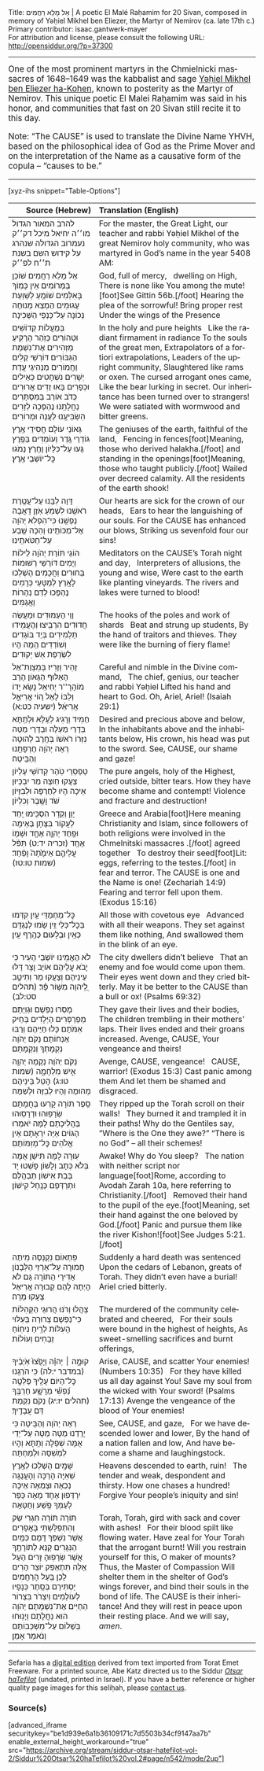 <html>
<head></head>
<body>
Title: אֵל מָלֵא רַחֲמִים | A poetic El Malé Raḥamim for 20 Sivan, composed in memory of Yəḥiel Mikhel ben Eliezer, the Martyr of Nemirov (ca. late 17th c.)<br />
Primary contributor: isaac.gantwerk-mayer<br />
For attribution and license, please consult the following URL: <a href="http://opensiddur.org/?p=37300">http://opensiddur.org/?p=37300</a>
<p />
<hr />

<div class="english" lang="en" style="font-size: 1.2em;">
One of the most prominent martyrs in the Chmielnicki massacres of 1648–1649 was the kabbalist and sage <a href="https://en.wikipedia.org/wiki/Yechiel_Michel_ben_Eliezer">Yəḥiel Mikhel ben Eliezer ha-Kohen</a>, known to posterity as the Martyr of Nemirov. This unique poetic El Malei Raḥamim was said in his honor, and communities that fast on 20 Sivan still recite it to this day.

Note: “The CAUSE” is used to translate the Divine Name YHVH, based on the philosophical idea of God as the Prime Mover and on the interpretation of the Name as a causative form of the copula – “causes to be.”
</div>

<hr />

[xyz-ihs snippet="Table-Options"]<table style="margin-left: auto; margin-right: auto;" class="draggable">
<thead><tr><th id="x" style="text-align: right;">Source (Hebrew)</th><th style="text-align: left;">Translation (English)</th></tr></thead>
<tbody>
<tr><td style="vertical-align:top;">
<div class="liturgy" lang="he">
להרב המאור הגדול מו׳׳ה יחיאל מיכל דק׳׳ק נעמרוב הגדולה שנהרג על קידוש השם בשנת ת׳׳ח לפ׳׳ק
</span></div></td>
 
<td style="vertical-align:top;">
<div class="english" lang="en">
For the master, the Great Light, our teacher and rabbi Yəḥiel Mikhel of the great Nemirov holy community, who was martyred in God’s name in the year 5408 AM:
</div></td></tr>


<tr><td style="vertical-align:top;">
<div class="liturgy" lang="he">
<span class="acrostic">אֵ</span>ל מָלֵא רַחֲמִים
שׁוֹכֵן בַּמְּרוֹמִים
אֵין כָּמֽוֹךָ בָּאִלְּמִים
שׁוֹמֵֽעַ לְשַׁוְעַת עֲגוּמִים
הַמְצֵא מְנוּחָה נְכוֹנָה
עַל־כַּנְפֵי הַשְּׁכִינָה׃
</span></div></td>
 
<td style="vertical-align:top;">
<div class="english" lang="en">
God, full of mercy, <span class="acrostic">&nbsp;</span>
dwelling on High,
There is none like You among the mute![foot]See Gittin 56b.[/foot]
Hearing the plea of the sorrowful!
Bring proper rest
Under the wings of the Presence
</div></td></tr>


<tr><td style="vertical-align:top;">
<div class="liturgy" lang="he">
<span class="acrostic">בְּ</span>מַעֲלוֹת קְדוֹשִׁים וּטְהוֹרִים
כְּזֹֽהַר הָרָקִיעַ מַזְהִירִים
אֶת־נִשְׁמַת הַגִּבּוֹרִים
דּוֹרְשֵׁי קַלִּים וַחֲמוֹרִים
מַנְהִיגֵי עֲדַת יְשָׁרִים
נִשְׁחָטִים כְּאֵילִים וּכְפָרִים
בָּאוּ זֵדִים אֲרוּרִים
כְּדֹב אוֹרֵב בַּמִּסְתָּרִים
נַחֲלָתֵֽנוּ נֶהְפְּכָה לְזָרִים
הִשְׂבִּיעָֽנוּ לַעֲנָה וּמְרוֹרִים׃
</span></div></td>
 
<td style="vertical-align:top;">
<div class="english" lang="en">
In the holy and pure heights <span class="acrostic">&nbsp;</span>
Like the radiant firmament in radiance
To the souls of the great men,
Extrapolators of a fortiori extrapolations,
Leaders of the upright community, 
Slaughtered like rams or oxen.
The cursed arrogant ones came,
Like the bear lurking in secret. 
Our inheritance has been turned over to strangers!
We were satiated with wormwood and bitter greens.
</div></td></tr>


<tr><td style="vertical-align:top;">
<div class="liturgy" lang="he">
<span class="acrostic">גְּ</span>אוֹנֵי עוֹלָם חֲסִידֵי אֶֽרֶץ
גּוֹדְרֵי גֶּֽדֶר וְעוֹמְדִים בַּפֶּֽרֶץ
גָּעוּ עַל־כִּלָּיוֹן וָחֶֽרֶץ
נָמֹגוּ כׇּל־יוֹשְׁבֵי אֶֽרֶץ׃
</span></div></td>
 
<td style="vertical-align:top;">
<div class="english" lang="en">
The geniuses of the earth, faithful of the land, <span class="acrostic">&nbsp;</span>
Fencing in fences[foot]Meaning, those who derived halakha.[/foot] and standing in the openings[foot]Meaning, those who taught publicly.[/foot]
Wailed over decreed calamity.
All the residents of the earth shook!
</div></td></tr>


<tr><td style="vertical-align:top;">
<div class="liturgy" lang="he">
<span class="acrostic">דָּ</span>וָה לִבֵּֽנוּ עַל־עֲטֶֽרֶת רֹאשֵֽׁנוּ
לִשְׁמֹֽעַ אֹֽזֶן דָּאֲבָה נַפְשֵֽׁנוּ
כִּי־הִפְלִא יְהֹוָה אֶל־מַכּוֹתֵֽינוּ
וְהִכָּה שֶֽׁבַע עַל־חַטֹּאתֵֽינוּ׃
</span></div></td>
 
<td style="vertical-align:top;">
<div class="english" lang="en">
Our hearts are sick for the crown of our heads, <span class="acrostic">&nbsp;</span>
Ears to hear the languishing of our souls.
For the CAUSE has enhanced our blows,
Striking us sevenfold four our sins!
</div></td></tr>


<tr><td style="vertical-align:top;">
<div class="liturgy" lang="he">
<span class="acrostic">ה</span>וֹגֵי תּוֹרַת יְהֹוָה לֵילוֹת וְיָמִים
דּוֹרְשֵׁי רְשׁוּמוֹת בַּחוּרִים וַחֲכָמִים
הֻשְׁלְכוּ לָאָֽרֶץ לְמַטָּעֵי כְּרָמִים
נֶהְפְּכוּ לְדַם נְהָרוֹת וַאֲגַמִּים׃
</span></div></td>
 
<td style="vertical-align:top;">
<div class="english" lang="en">
Meditators on the CAUSE’s Torah night and day, <span class="acrostic">&nbsp;</span>
Interpreters of allusions, the young and wise,
Were cast to the earth like planting vineyards.
The rivers and lakes were turned to blood!
</div></td></tr>


<tr><td style="vertical-align:top;">
<div class="liturgy" lang="he">
<span class="acrostic">וָ</span>וֵי הָעַמּוּדִים וּמַעֲשֵׂה חֲדוּדִים
הִרְבִּֽיצוּ וְהֶעֱמִֽידוּ תַּלְמִידִים
בְּיַד בּוֹגְדִים וְשׁוֹדְדִים
הֵֽמָּה הָיוּ לִשְׂרֵפַת אֵשׁ יְקוּדִים׃
</span></div></td>
 
<td style="vertical-align:top;">
<div class="english" lang="en">
The hooks of the poles and work of shards <span class="acrostic">&nbsp;</span>
Beat and strung up students,
By the hand of traitors and thieves.
They were like the burning of fiery flame!
</div></td></tr>


<tr><td style="vertical-align:top;">
<div class="liturgy" lang="he">
<span class="acrostic">זָ</span>הִיר וְזָרִיז בְּמִצְוַת־אֵל
הָאַלּוּף הַגָּאוֹן הָרַב מוֹהָרָ''ר יְחִיאֵל
נָשָׂא יָדוֹ וְלִבּוֹ לָאֵל
ה֚וֹי אֲרִיאֵ֣ל אֲרִיאֵ֔ל׃ <span class="citation">(ישעיה כט:א)</span>
</span></div></td>
 
<td style="vertical-align:top;">
<div class="english" lang="en">
Careful and nimble in the Divine command, <span class="acrostic">&nbsp;</span>
The chief, genius, our teacher and rabbi Yəḥiel
Lifted his hand and heart to God.
Oh, Ariel, Ariel! <span class="citation">(Isaiah 29:1)</span>
</div></td></tr>


<tr><td style="vertical-align:top;">
<div class="liturgy" lang="he">
<span class="acrostic">חַ</span>מִיד וְרָגִיג לְעֵֽלָּא וּלְתַֽתָּא
בְּדָרֵי מַעְלָה וּבְדָרֵי מַטָּה
נִזְּרוֹ רֹאשׁוֹ בְּחֶֽרֶב לְהוּטָה
רְאֵה יְהֹוָה חֶרְפָּתֵֽנוּ וְהַבִּֽיטָה׃
</span></div></td>
 
<td style="vertical-align:top;">
<div class="english" lang="en">
Desired and precious above and below, <span class="acrostic">&nbsp;</span>
In the inhabitants above and the inhabitants below,
His crown, his head was put to the sword.
See, CAUSE, our shame and gaze!
</div></td></tr>


<tr><td style="vertical-align:top;">
<div class="liturgy" lang="he">
<span class="acrostic">טַ</span>פְסְרֵי טֹֽהַר קְדוֹשֵׁי עֶלְיוֹן
צָעֲקוּ חֽוּצָה מַר יִבְכָּיוּן
אֵיכָה הָיוּ לְחֶרְפָּה וּלְבִזָּיוֹן
שֹׁד וָשֶֽׁבֶר וְכִלְיוֹן׃
</span></div></td>
 
<td style="vertical-align:top;">
<div class="english" lang="en">
The pure angels, holy of the Highest, <span class="acrostic">&nbsp;</span>
cried outside, bitter tears.
How they have become shame and contempt!
Violence and fracture and destruction!
</div></td></tr>


<tr><td style="vertical-align:top;">
<div class="liturgy" lang="he">
<span class="acrostic">יָ</span>וָן וְקֵדָר הִסְכִּֽימוּ יַֽחַד
לַעֲקוֹר בִּצָּתָן בְּאֵימָה וּפַֽחַד
יְהוָ֛ה אֶחָ֖ד וּשְׁמ֥וֹ אֶחָֽד <span class="citation">(זכריה יד:ט)</span>
תִּפֹּ֨ל עֲלֵיהֶ֤ם אֵימָ֙תָה֙ וָפַ֔חַד׃ <span class="citation">(שמות טו:טז)</span>
</span></div></td>
 
<td style="vertical-align:top;">
<div class="english" lang="en">
Greece and Arabia[foot]Here meaning Christianity and Islam, since followers of both religions were involved in the Chmelnitski massacres .[/foot] agreed together <span class="acrostic">&nbsp;</span>
To destroy their seed[foot]Lit: eggs, referring to the testes.[/foot] in fear and terror.
The CAUSE is one and the Name is one! <span class="citation">(Zechariah 14:9)</span>
Fearing and terror fell upon them. <span class="citation">(Exodus 15:16)</span>
</div></td></tr>


<tr><td style="vertical-align:top;">
<div class="liturgy" lang="he">
<span class="acrostic">כׇּ</span>ל־מַחְמַדֵּי עַֽיִן
קִדְּמוּ בְּכׇל־כְּלֵי זַֽיִן
שָׂמוּ לְנֶגְדָּם כְּאַֽיִן
וּבְלָעוּם כְּהֶֽרֶף עַֽיִן׃
</span></div></td>
 
<td style="vertical-align:top;">
<div class="english" lang="en">
All those with covetous eye <span class="acrostic">&nbsp;</span>
Advanced with all their weapons.
They set against them like nothing,
And swallowed them in the blink of an eye. 
</div></td></tr>


<tr><td style="vertical-align:top;">
<div class="liturgy" lang="he">
<span class="acrostic">לֹ</span>א הֶאֱמִֽינוּ יוֹשְׁבֵי הָעִיר
כִּי יָבֹא עֲלֵיהֶם אוֹיֵב וָצָר
דַּלּוּ עֵינֵיהֶם וְצָעֲקוּ מַר
וְתִיטַ֣ב לַֽ֭יהוָה מִשּׁ֥וֹר פָּ֗ר׃ <span class="citation">(תהלים סט:לב)</span>
</span></div></td>
 
<td style="vertical-align:top;">
<div class="english" lang="en">
The city dwellers didn’t believe <span class="acrostic">&nbsp;</span>
That an enemy and foe would come upon them.
Their eyes went down and they cried bitterly.
May it be better to the CAUSE than a bull or ox! <span class="citation">(Psalms 69:32)</span>
</div></td></tr>


<tr><td style="vertical-align:top;">
<div class="liturgy" lang="he">
<span class="acrostic">מָ</span>סְרוּ נַפְשָׁם וּגְוִיָּתָם
מְפַרְפְּרִים הַיְּלָדִים בְּחֵיק אִמֹּתָם
כָּלוּ חַיֵּיהֶם וְרַבּוּ אַנְחוֹתָם
נְקֹם יְהֹוָה נִקְמָתְךָ וְנִקְמָתָם׃
</span></div></td>
 
<td style="vertical-align:top;">
<div class="english" lang="en">
They gave their lives and their bodies, <span class="acrostic">&nbsp;</span>
The children trembling in their mothers’ laps.
Their lives ended and their groans increased.
Avenge, CAUSE, Your vengeance and theirs!
</div></td></tr>


<tr><td style="vertical-align:top;">
<div class="liturgy" lang="he">
<span class="acrostic">נְ</span>קֹם יְהֹוָה נְקָמָה
יְהוָ֖ה אִ֣ישׁ מִלְחָמָ֑ה <span class="citation">(שמות טו:ג)</span>
הָטֵל בֵּינֵיהֶם מְהוּמָה
וְהָיוּ לְבִזָּה וּלְשַׁמָּה׃
</span></div></td>
 
<td style="vertical-align:top;">
<div class="english" lang="en">
Avenge, CAUSE, vengeance! <span class="acrostic">&nbsp;</span>
CAUSE, warrior! <span class="citation">(Exodus 15:3)</span>
Cast panic among them 
And let them be shamed and disgraced.
</div></td></tr>


<tr><td style="vertical-align:top;">
<div class="liturgy" lang="he">
<span class="acrostic">סֵֽ</span>פֶר תּוֹרָה קָרְעוּ בַּחֲמָתָם
שְׂרָפֽוּהוּ וּדְרָסֽוּהוּ בַּהֲלִיכָתָם
לָמָּה יֹאמְרוּ הַגּוֹיִם אַיֵּה יִרְאָתָם
אֵין אֱלֹהִים כׇּל־מְזִמּוֹתָם׃
</span></div></td>
 
<td style="vertical-align:top;">
<div class="english" lang="en">
They ripped up the Torah scroll on their walls! <span class="acrostic">&nbsp;</span>
They burned it and trampled it in their paths!
Why do the Gentiles say, ”Where is the One they awe?”
“There is no God” – all their schemes!
</div></td></tr>


<tr><td style="vertical-align:top;">
<div class="liturgy" lang="he">
<span class="acrostic">עֽ</span>וּרָה לָמָּה תִּישַׁן
אֻמָּה בְּלֹא כְּתָב וְלָשׁוֹן
פָּשְׁטוּ יַד בְּבַת אִישׁוֹן
תְּבַהֲלֵם וּתְרַדְּפֵם כְּנַֽחַל קִישׁוֹן׃
</span></div></td>
 
<td style="vertical-align:top;">
<div class="english" lang="en">
Awake! Why do You sleep? <span class="acrostic">&nbsp;</span>
The nation with neither script nor language[foot]Rome, according to Avodah Zarah 10a, here referring to Christianity.[/foot] <span class="acrostic">&nbsp;</span>
Removed their hand to the pupil of the eye.[foot]Meaning, set their hand against the one beloved by God.[/foot]
Panic and pursue them like the river Kishon![foot]See Judges 5:21.[/foot]
</div></td></tr>


<tr><td style="vertical-align:top;">
<div class="liturgy" lang="he">
<span class="acrostic">פִּ</span>תְאוֹם נִקְנְסָה מִיתָה חֲמוּרָה
עַל־אַרְזֵי הַלְּבָנוֹן אַדִּירֵי הַתּוֹרָה
גַּם לֹא הָיְתָה לָהֶם קְבוּרָה
אֲרִיאֵל צָעֲקוּ מָרָה׃
</span></div></td>
 
<td style="vertical-align:top;">
<div class="english" lang="en">
Suddenly a hard death was sentenced <span class="acrostic">&nbsp;</span>
Upon the cedars of Lebanon, greats of Torah.
They didn’t even have a burial!
Ariel cried bitterly.
</div></td></tr>


<tr><td style="vertical-align:top;">
<div class="liturgy" lang="he">
<span class="acrostic">צָ</span>הֲלוּ וְרֹנּוּ הֲרוּגֵי הַקְּהִלּוֹת
כִּי־נַפְשָׁם צְרוּרָה בְּעִלּוּי הָעִלּוֹת
לְרֵֽיחַ נִיחֽוֹחַ זְבָחִים וְעוֹלוֹת׃
</span></div></td>
 
<td style="vertical-align:top;">
<div class="english" lang="en">
The murdered of the community celebrated and cheered, <span class="acrostic">&nbsp;</span>
For their souls were bound in the highest of heights,
As sweet-smelling sacrifices and burnt offerings,
</div></td></tr>


<tr><td style="vertical-align:top;">
<div class="liturgy" lang="he">
<span class="acrostic">ק</span>וּמָ֣ה ׀ יְהוָ֗ה וְיָפֻ֙צוּ֙ אֹֽיְבֶ֔יךָ <span class="citation">(במדבר י:לה)</span>
כִּי הֹרַגְֽנוּ כׇּל־הַיּוֹם עָלֶֽיךָ
פַּלְּטָ֥ה נַ֝פְשִׁ֗י מֵרָשָׁ֥ע חַרְבֶּֽךָ <span class="citation">(תהלים יז:יג)</span>
נְקֹם נִקְמַת דַּם עֲבָדֶֽיךָ׃
</span></div></td>
 
<td style="vertical-align:top;">
<div class="english" lang="en">
Arise, CAUSE, and scatter Your enemies! <span class="citation">(Numbers 10:35)</span> <span class="acrostic">&nbsp;</span>
For they have killed us all day against You!
Save my soul from the wicked with Your sword! <span class="citation">(Psalms 17:13)</span>
Avenge the vengeance of the blood of Your enemies!
</div></td></tr>


<tr><td style="vertical-align:top;">
<div class="liturgy" lang="he">
<span class="acrostic">רְ</span>אֵה יְהֹוָה וְהַבִּֽיטָה
כִּי יָרַֽדְנוּ מַטָּה מַטָּה
עַל־יְדֵי אֻמָּה שְׁפֵלָה וְתַֽתָּא
וְהָיוּ לִמְשִׁסָּה וּלְמַחְתָּה׃
</span></div></td>
 
<td style="vertical-align:top;">
<div class="english" lang="en">
See, CAUSE, and gaze, <span class="acrostic">&nbsp;</span>
For we have descended lower and lower, 
By the hand of a nation fallen and low,
And have become a shame and laughingstock.
</div></td></tr>


<tr><td style="vertical-align:top;">
<div class="liturgy" lang="he">
<span class="acrostic">שָׁ</span>מָֽיִם הֻשְׁלְכוּ לְאֶֽרֶץ שְׁאִיָּה
הָרַכָּה וְהָעֲנֻגָּה נְכֵאָה וּצְמֵאָה
אֵיכָה יִרְדְּפוּן אֶחָד מֵאָה
כַּפֵּר לְעַמְּךָ פֶּֽשַׁע וְחַטָּאָה׃
</span></div></td>
 
<td style="vertical-align:top;">
<div class="english" lang="en">
Heavens descended to earth, ruin! <span class="acrostic">&nbsp;</span>
The tender and weak, despondent and thirsty.
How one chases a hundred!
Forgive Your people’s iniquity and sin!
</div></td></tr>


<tr><td style="vertical-align:top;">
<div class="liturgy" lang="he">
<span class="acrostic">תּ</span>וֹרָה תּוֹרָה חִגְרִי שַׂק וְהִתְפַּלַּשְׁתִּי בָּאֲפָרִים
אֲשֶׁר נִשְׁפַּךְ דָּמָם כַּמַּֽיִם הַנִּגָּרִים
קַנֵּא לְתוֹרָתֶֽךָ אֲשֶׁר שְׂרָפֽוּהָ זָרִים
הַעַל אֵֽלֶּה תִּתְאַפַּק יוֹצֵר הָרִים
לָכֵן בַּֽעַל הָרַחֲמִים
יַסְתִּירֵם בְּסֵֽתֶר כְּנָפָיו לְעוֹלָמִים
וְיִצְרֹר בִּצְרוֹר הַחַיִּים אֶת־נִשְׁמָתָם
יְהֹוָה הוּא נַחֲלָתָם
וְיָנֽוּחוּ בְּשָׁלוֹם עַל־מִשְׁכְּבוֹתָם
וְנֹאמַר אָמֵן׃
</span></div></td>
 
<td style="vertical-align:top;">
<div class="english" lang="en">
Torah, Torah, gird with sack and cover with ashes! <span class="acrostic">&nbsp;</span>
For their blood spilt like flowing water.
Have zeal for Your Torah that the arrogant burnt!
Will you restrain yourself for this, O maker of mounts?
Thus, the Master of Compassion
Will shelter them in the shelter of God’s wings forever,
and bind their souls in the bond of life.
The CAUSE is their inheritance!
And they will rest in peace upon their resting place.
And we will say, <em>amen</em>.
</div></td></tr>
</tbody></table>

<hr />

Sefaria has a <a href="https://www.sefaria.org/Siddur_Sefard%2C_Fast_Days%2C_El_Maleh_Prayer">digital edition</a> derived from text imported from Torat Emet Freeware. For a printed source, Abe Katz directed us to the Siddur <em><a href="https://hebrewbooks.org/57996">Otsar haTefilot</a></em> (undated, printed in Israel). If you have a better reference or higher quality page images for this seliḥah, please <a href="/contact/">contact us</a>.

<h3>Source(s)</h3>

[advanced_iframe securitykey="be1d939e6a1b36109171c7d5503b34cf9147aa7b" enable_external_height_workaround="true" src="https://archive.org/stream/siddur-otsar-hatefilot-vol-2/Siddur%20Otsar%20haTefilot%20vol.2#page/n542/mode/2up"]

&nbsp;
</body>
</html>
